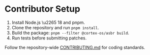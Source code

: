 # Contributor Setup

1. Install Node.js \u2265 18 and pnpm.
2. Clone the repository and run `pnpm install`.
3. Build the package: `pnpm --filter @cortex-os/asbr build`.
4. Run tests before submitting patches.

Follow the repository-wide [CONTRIBUTING.md](../../../CONTRIBUTING.md) for coding standards.
